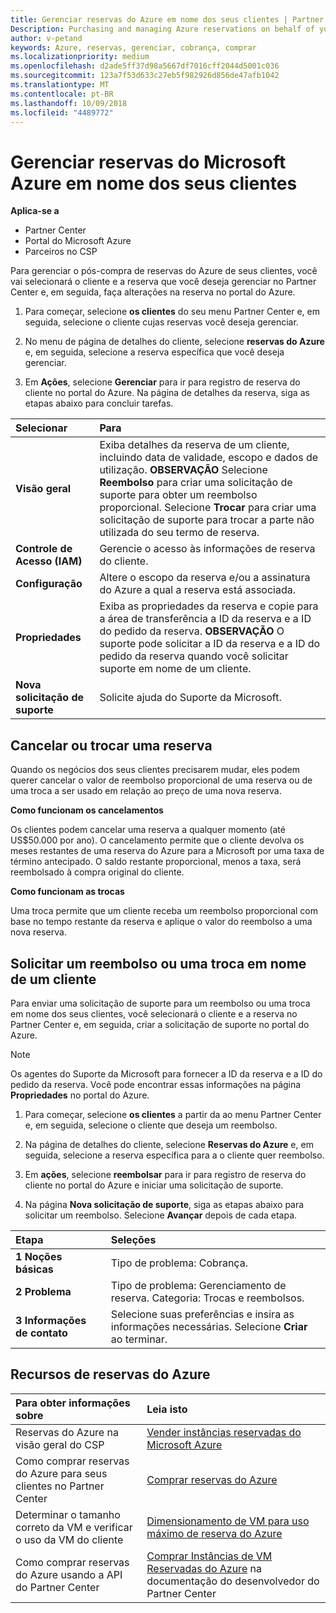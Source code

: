 ```yaml
---
title: Gerenciar reservas do Azure em nome dos seus clientes | Partner Center
Description: Purchasing and managing Azure reservations on behalf of your customers.
author: v-petand
keywords: Azure, reservas, gerenciar, cobrança, comprar
ms.localizationpriority: medium
ms.openlocfilehash: d2ade5ff37d98a5667df7016cff2044d5001c036
ms.sourcegitcommit: 123a7f53d633c27eb5f982926d856de47afb1042
ms.translationtype: MT
ms.contentlocale: pt-BR
ms.lasthandoff: 10/09/2018
ms.locfileid: "4489772"
---
```

# <a name="manage-microsoft-azure-reservations-on-behalf-of-your-customers"></a>Gerenciar reservas do Microsoft Azure em nome dos seus clientes

**Aplica-se a**

-  Partner Center
-  Portal do Microsoft Azure
-  Parceiros no CSP

Para gerenciar o pós-compra de reservas do Azure de seus clientes, você vai selecionará o cliente e a reserva que você deseja gerenciar no Partner Center e, em seguida, faça alterações na reserva no portal do Azure. 

1. Para começar, selecione **os clientes** do seu menu Partner Center e, em seguida, selecione o cliente cujas reservas você deseja gerenciar. 

2. No menu de página de detalhes do cliente, selecione **reservas do Azure** e, em seguida, selecione a reserva específica que você deseja gerenciar.  

3. Em **Ações**, selecione **Gerenciar** para ir para registro de reserva do cliente no portal do Azure. Na página de detalhes da reserva, siga as etapas abaixo para concluir tarefas.  

| **Selecionar**   | **Para**    |
|:-----------------------------|:-----------------|
| **Visão geral**   | Exiba detalhes da reserva de um cliente, incluindo data de validade, escopo e dados de utilização. **OBSERVAÇÃO** Selecione **Reembolso** para criar uma solicitação de suporte para obter um reembolso proporcional. Selecione **Trocar** para criar uma solicitação de suporte para trocar a parte não utilizada do seu termo de reserva.  
| **Controle de Acesso (IAM)**   | Gerencie o acesso às informações de reserva do cliente.|
| **Configuração**   | Altere o escopo da reserva e/ou a assinatura do Azure a qual a reserva está associada.    |
| **Propriedades**   | Exiba as propriedades da reserva e copie para a área de transferência a ID da reserva e a ID do pedido da reserva. **OBSERVAÇÃO** O suporte pode solicitar a ID da reserva e a ID do pedido da reserva quando você solicitar suporte em nome de um cliente.    |
| **Nova solicitação de suporte**    | Solicite ajuda do Suporte da Microsoft.   |
 
## <a name="cancel-or-exchange-a-reservation"></a>Cancelar ou trocar uma reserva 
Quando os negócios dos seus clientes precisarem mudar, eles podem querer cancelar o valor de reembolso proporcional de uma reserva ou de uma troca a ser usado em relação ao preço de uma nova reserva. 

**Como funcionam os cancelamentos**

Os clientes podem cancelar uma reserva a qualquer momento (até US$50.000 por ano). O cancelamento permite que o cliente devolva os meses restantes de uma reserva do Azure para a Microsoft por uma taxa de término antecipado. O saldo restante proporcional, menos a taxa, será reembolsado à compra original do cliente. 

**Como funcionam as trocas** 

Uma troca permite que um cliente receba um reembolso proporcional com base no tempo restante da reserva e aplique o valor do reembolso a uma nova reserva.   

## <a name="request-a-refund-or-exchange-on-behalf-of-a-customer"></a>Solicitar um reembolso ou uma troca em nome de um cliente 

Para enviar uma solicitação de suporte para um reembolso ou uma troca em nome dos seus clientes, você selecionará o cliente e a reserva no Partner Center e, em seguida, criar a solicitação de suporte no portal do Azure. 

>[!NOTE]
>Os agentes do Suporte da Microsoft para fornecer a ID da reserva e a ID do pedido da reserva. Você pode encontrar essas informações na página **Propriedades** no portal do Azure. 

1. Para começar, selecione **os clientes** a partir da ao menu Partner Center e, em seguida, selecione o cliente que deseja um reembolso. 

2. Na página de detalhes do cliente, selecione **Reservas do Azure** e, em seguida, selecione a reserva específica para a o cliente quer reembolso.  

3. Em **ações**, selecione **reembolsar** para ir para registro de reserva do cliente no portal do Azure e iniciar uma solicitação de suporte.  

4. Na página **Nova solicitação de suporte**, siga as etapas abaixo para solicitar um reembolso. Selecione **Avançar** depois de cada etapa. 

|**Etapa**   |**Seleções**    |
|:-----------------------------|:-----------------|
|**1 Noções básicas**   |Tipo de problema: Cobrança.  |
|**2 Problema**   |Tipo de problema: Gerenciamento de reserva. Categoria: Trocas e reembolsos. |
|**3 Informações de contato**   |Selecione suas preferências e insira as informações necessárias. Selecione **Criar** ao terminar.   |

## <a name="azure-reservations-resources"></a>Recursos de reservas do Azure
|**Para obter informações sobre**   |**Leia isto**    |
|:-----------------------------|:-----------------|
|Reservas do Azure na visão geral do CSP  | [Vender instâncias reservadas do Microsoft Azure](azure-reservations.md) |
|Como comprar reservas do Azure para seus clientes no Partner Center   |[Comprar reservas do Azure](azure-reservations-buying.md) |
|Determinar o tamanho correto da VM e verificar o uso da VM do cliente   |[Dimensionamento de VM para uso máximo de reserva do Azure](azure-usage.md)   |
|Como comprar reservas do Azure usando a API do Partner Center | [Comprar Instâncias de VM Reservadas do Azure](https://docs.microsoft.com/partner-center/develop/purchase-azure-reservations) na documentação do desenvolvedor do Partner Center

